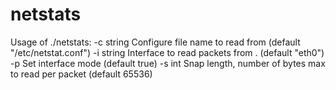 # netstats

Usage of ./netstats:
  -c string
    	Configure file name to read from (default "/etc/netstat.conf")
  -i string
    	Interface to read packets from . (default "eth0")
  -p	 Set interface mode (default true)
  -s int
    	Snap length, number of bytes max to read per packet (default 65536)
